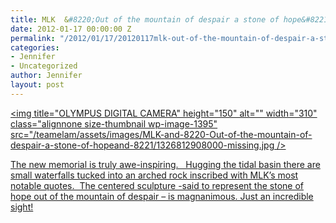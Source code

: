 ```yaml
---
title: MLK  &#8220;Out of the mountain of despair a stone of hope&#8221;
date: 2012-01-17 00:00:00 Z
permalink: "/2012/01/17/20120117mlk-out-of-the-mountain-of-despair-a-stone-of-hope/"
categories:
- Jennifer
- Uncategorized
author: Jennifer
layout: post
---
```


[<img title="OLYMPUS DIGITAL CAMERA" height="150" alt="" width="310" class="alignnone size-thumbnail wp-image-1395" src="/teamelam/assets/images/MLK-and-8220-Out-of-the-mountain-of-despair-a-stone-of-hopeand-8221/1326812908000-missing.jpg />](http://www.flickr.com/photos/jenniferandJennifers_photos/sets/72157628916820025/)

[The new memorial is truly awe-inspiring.   Hugging the tidal basin there are small waterfalls tucked into an arched rock inscribed with MLK&#8217;s most notable quotes.  The centered sculpture -said to represent the stone of hope out of the mountain of despair &#8211; is magnanimous. Just an incredible sight!](http://www.flickr.com/photos/jenniferandJennifers_photos/sets/72157628916820025/)

<div>
</div>
